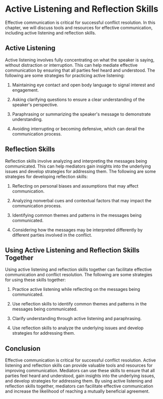 # Active Listening and Reflection Skills

Effective communication is critical for successful conflict resolution. In this chapter, we will discuss tools and resources for effective communication, including active listening and reflection skills.

Active Listening
----------------

Active listening involves fully concentrating on what the speaker is saying, without distraction or interruption. This can help mediate effective communication by ensuring that all parties feel heard and understood. The following are some strategies for practicing active listening:

1. Maintaining eye contact and open body language to signal interest and engagement.

2. Asking clarifying questions to ensure a clear understanding of the speaker's perspective.

3. Paraphrasing or summarizing the speaker's message to demonstrate understanding.

4. Avoiding interrupting or becoming defensive, which can derail the communication process.

Reflection Skills
-----------------

Reflection skills involve analyzing and interpreting the messages being communicated. This can help mediators gain insights into the underlying issues and develop strategies for addressing them. The following are some strategies for developing reflection skills:

1. Reflecting on personal biases and assumptions that may affect communication.

2. Analyzing nonverbal cues and contextual factors that may impact the communication process.

3. Identifying common themes and patterns in the messages being communicated.

4. Considering how the messages may be interpreted differently by different parties involved in the conflict.

Using Active Listening and Reflection Skills Together
-----------------------------------------------------

Using active listening and reflection skills together can facilitate effective communication and conflict resolution. The following are some strategies for using these skills together:

1. Practice active listening while reflecting on the messages being communicated.

2. Use reflection skills to identify common themes and patterns in the messages being communicated.

3. Clarify understanding through active listening and paraphrasing.

4. Use reflection skills to analyze the underlying issues and develop strategies for addressing them.

Conclusion
----------

Effective communication is critical for successful conflict resolution. Active listening and reflection skills can provide valuable tools and resources for improving communication. Mediators can use these skills to ensure that all parties feel heard and understood, gain insights into the underlying issues, and develop strategies for addressing them. By using active listening and reflection skills together, mediators can facilitate effective communication and increase the likelihood of reaching a mutually beneficial agreement.
